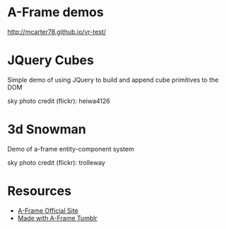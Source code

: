 # A-Frame demos

http://mcarter78.github.io/vr-test/

# JQuery Cubes

Simple demo of using JQuery to build and append cube primitives to the DOM

sky photo credit (flickr): heiwa4126

# 3d Snowman

Demo of a-frame entity-component system

sky photo credit (flickr): trolleway


# Resources

- [A-Frame Official Site](https://aframe.io)
- [Made with A-Frame Tumblr](http://aframevr.tumblr.com/)
